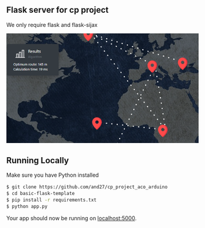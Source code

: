 ## Flask server for cp project

We only require flask and flask-sijax 

![alt text](screen.png)

## Running Locally

Make sure you have Python installed

```sh
$ git clone https://github.com/and27/cp_project_aco_arduino
$ cd basic-flask-template
$ pip install -r requirements.txt 
$ python app.py
```

Your app should now be running on [localhost:5000](http://localhost:5000/).
